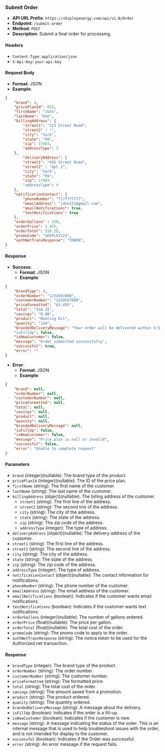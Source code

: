 
### Submit Order

- **API URL Prefix**: `https://shipleyenergy.com/api/v1.0/Order`
- **Endpoint**: `/submit-order`
- **Method**: `POST`
- **Description**: Submit a final order for processing.

#### Headers
- `Content-Type`: `application/json`
- `X-Api-Key`: `your-api-key`

#### Request Body
- **Format**: JSON
- **Example**:
```json
{
    "brand": 4,
    "pricePlanId": 855,
    "firstName": "John",
    "lastName": "Doe",  
    "billingAddress": {
	    "street1": "123 Street Road", 
	    "street2" : "", 
	    "city": "York",
	    "state": "PA", 
	    "zip": 17403,
        "addressType": 3 
	},
        "deliveryAddress": {
        "street1": "456 Street Road",
        "street2" : "Apt 2",
        "city": "York",
        "state": "PA",
        "zip": 17403
        "addressType": 4 
    },
    "notificationContact": {
		"phoneNumber": "7177777777",
		"emailAddress": "jdoe121@gmail.com",
        "emailNotifications": true,
        "textNotifications": true
    },
    "orderGallons" : 150,
    "orderPrice": 3.455,
    "orderTotal": 518.25,
    "promoCode": "SHIPLEY123",
    "authNetTransResponse": "TOKEN",
}
```

#### Response
- **Success**:
  - **Format**: JSON
  - **Example**:
```json
{
    "brandType": 4,
    "orderNumber": "1234567890",
    "customerNumber": "1234567890",
    "priceFormatted": "$3.455",
    "total": "518.25",
    "savings": "0.00",
    "product": "Heating Oil",
    "quanity": "150",
    "brandedDeliveryMessage": "Your order will be delivered within 3-5 business days."
    "isFillUp": false,
    "isNewCustomer": false, 
    "message": "Order submitted successfully",
    "successful": true,
    "error": ""
}
```
- **Error**:
  - **Format**: JSON
  - **Example**:
```json
{
    "brand": null,
    "orderNumber": null,
    "customerNumber": null,
    "priceFormatted": null,
    "total": null,
    "savings": null,
    "product": null,
    "quanity": null,
    "brandedDeliveryMessage": null,
    "isFillUp": false,
    "isNewCustomer": false,
    "message": "Price plan is null or invalid",
    "successful": false,
    "error": "Unable to complete request"
}
```

#### Parameters

- `brand` (integer)(nullable): The brand type of the product.
- `pricePlanId` (integer)(nullable): The ID of the price plan.
- `firstName` (string): The first name of the customer.
- `lastName` (string): The last name of the customer.
- `billingAddress` (object)(nullable): The billing address of the customer.
  - `street1` (string): The first line of the address.
  - `street2` (string): The second line of the address.
  - `city` (string): The city of the address.
  - `state` (string): The state of the address.
  - `zip` (string): The zip code of the address.
  - `addressType` (integer): The type of address.
 - `deliveryAddress` (object)(nullable): The delivery address of the customer.
  - `street1` (string): The first line of the address.
  - `street2` (string): The second line of the address.
  - `city` (string): The city of the address.
  - `state` (string): The state of the address.
  - `zip` (string): The zip code of the address.
  - `addressType` (integer): The type of address.
 - `notificationContact` (object)(nullable): The contact information for notifications.
  - `phoneNumber` (string): The phone number of the customer.
  - `emailAddress` (string): The email address of the customer.
  - `emailNotifications` (boolean): Indicates if the customer wants email notifications.
  - `textNotifications` (boolean): Indicates if the customer wants text notifications.
 - `orderGallons` (integer)(nullable): The number of gallons ordered.
 - `orderPrice` (float)(nullable): The price per gallon.
 - `orderTotal` (float)(nullable): The total cost of the order.
 - `promoCode` (string): The promo code to apply to the order.
 - `authNetTransResponse` (string): The nonce token to be used for the Authorized.net transaction.

#### Response
- `brandType` (integer): The brand type of the product.
- `orderNumber` (string): The order number.
- `customerNumber` (string): The customer number.
- `priceFormatted` (string): The formatted price.
- `total` (string): The total cost of the order.
- `savings` (string): The amount saved from a promotion.
- `product` (string): The product ordered.
- `quanity` (string): The quantity ordered.
- `brandedDeliveryMessage` (string): A message about the delivery.
- `isFillUp` (boolean): Indicates if the order is a fill-up.
- `isNewCustomer` (boolean): Indicates if the customer is new.
- `message` (string): A message indicating the status of the order. This is an internal message that is used to help troubleshoot issues with the order, and is not intended for display to the customer.
- `successful` (boolean): Indicates if the Order was successful.
- `error` (string): An error message if the request fails.
